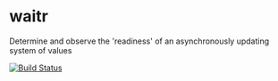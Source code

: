 # waitr

Determine and observe the 'readiness' of an asynchronously updating system of values

[![Build Status](https://travis-ci.org/zenflow/waitr.svg?branch=master)](https://travis-ci.org/zenflow/waitr)